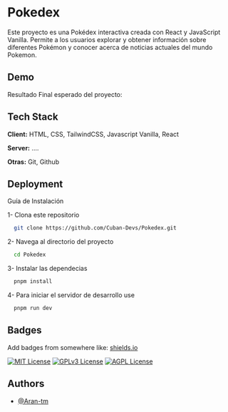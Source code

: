 
# Pokedex

Este proyecto es una Pokédex interactiva creada con React y JavaScript Vanilla. Permite a los usuarios explorar y obtener información sobre diferentes Pokémon y conocer acerca de noticias actuales del mundo Pokemon.


## Demo

Resultado Final esperado del proyecto: 

## Tech Stack

**Client:** HTML, CSS, TailwindCSS, Javascript Vanilla, React

**Server:** ....

**Otras:** Git, Github
## Deployment

Guía de Instalación

1- Clona este repositorio

```bash
  git clone https://github.com/Cuban-Devs/Pokedex.git
```

2- Navega al directorio del proyecto

```bash
  cd Pokedex
```

3- Instalar las dependecias

```bash
  pnpm install
```

4- Para iniciar el servidor de desarrollo use

```bash
  pnpm run dev
```


## Badges

Add badges from somewhere like: [shields.io](https://shields.io/)

[![MIT License](https://img.shields.io/badge/License-MIT-green.svg)](https://choosealicense.com/licenses/mit/)
[![GPLv3 License](https://img.shields.io/badge/License-GPL%20v3-yellow.svg)](https://opensource.org/licenses/)
[![AGPL License](https://img.shields.io/badge/license-AGPL-blue.svg)](http://www.gnu.org/licenses/agpl-3.0)


## Authors

- [@Aran-tm](https://www.github.com/Aran-tm)

